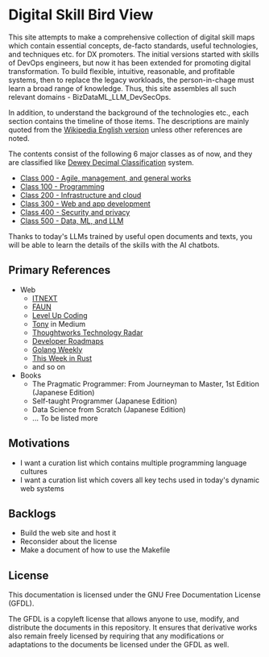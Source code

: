 # Digital Skill Bird View

This site attempts to make a comprehensive collection of digital skill maps which contain essential concepts, de-facto standards, useful technologies, and techniques etc. for DX promoters.
The initial versions started with skills of DevOps engineers, but now it has been extended for promoting digital transformation.
To build flexible, intuitive, reasonable, and profitable systems, then to replace the legacy workloads, the person-in-chage must learn a broad range of knowledge.
Thus, this site assembles all such relevant domains - BizDataML_LLM_DevSecOps.

In addition, to understand the background of the technologies etc., each section contains the timeline of those items.
The descriptions are mainly quoted from the [Wikipedia English version](https://en.wikipedia.org/wiki/Main_Page) unless other references are noted.

The contents consist of the following 6 major classes as of now, and they are classified like [Dewey Decimal Classification](https://en.wikipedia.org/wiki/Dewey_Decimal_Classification) system.

- [Class 000 - Agile, management, and general works](docs/cls0/README.md)
- [Class 100 - Programming](docs/cls1/README.md)
- [Class 200 - Infrastructure and cloud](docs/cls2/README.md)
- [Class 300 - Web and app development](docs/cls3/README.md)
- [Class 400 - Security and privacy](docs/cls4/README.md)
- [Class 500 - Data, ML, and LLM](docs/cls5/README.md)

Thanks to today's LLMs trained by useful open documents and texts, you will be able to learn the details of the skills with the AI chatbots.

## Primary References

- Web
  - [ITNEXT](https://itnext.io/)
  - [FAUN](https://faun.pub/)
  - [Level Up Coding](https://levelup.gitconnected.com/)
  - [Tony](https://medium.com/@tonylixu) in Medium
  - [Thoughtworks Technology Radar](https://www.thoughtworks.com/radar)
  - [Developer Roadmaps](https://roadmap.sh)
  - [Golang Weekly](https://golangweekly.com/)
  - [This Week in Rust](https://this-week-in-rust.org/)
  - and so on
- Books
  - The Pragmatic Programmer: From Journeyman to Master, 1st Edition (Japanese Edition)
  - Self-taught Programmer (Japanese Edition)
  - Data Science from Scratch (Japanese Edition)
  - ... To be listed more

## Motivations

- I want a curation list which contains multiple programming language cultures
- I want a curation list which covers all key techs used in today's dynamic web systems

## Backlogs

- Build the web site and host it
- Reconsider about the license
- Make a document of how to use the Makefile

## License

This documentation is licensed under the GNU Free Documentation License (GFDL).

The GFDL is a copyleft license that allows anyone to use, modify, and distribute the documents in this repository. It ensures that derivative works also remain freely licensed by requiring that any modifications or adaptations to the documents be licensed under the GFDL as well.

